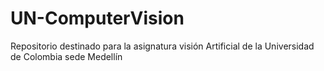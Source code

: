 # UN-ComputerVision
Repositorio destinado para la asignatura visión Artificial de la Universidad de Colombia sede Medellín
